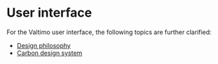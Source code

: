 # User interface

For the Valtimo user interface, the following topics are further clarified:

* [Design philosophy](design-philosophy.md)
* [Carbon design system](carbon-design-system.md)
